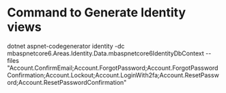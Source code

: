 ﻿# Command to Generate Identity views

dotnet aspnet-codegenerator identity -dc mbaspnetcore6.Areas.Identity.Data.mbaspnetcore6IdentityDbContext --files "Account.ConfirmEmail;Account.ForgotPassword;Account.ForgotPasswordConfirmation;Account.Lockout;Account.LoginWith2fa;Account.ResetPassword;Account.ResetPasswordConfirmation"